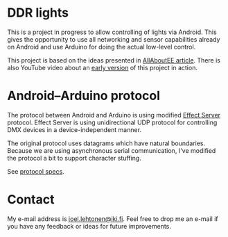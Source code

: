 # DDR lights

This is a project in progress to allow controlling of lights via
Android. This gives the opportunity to use all networking and sensor
capabilities already on Android and use Arduino for doing the actual
low-level control.

This project is based on the ideas presented in
[AllAboutEE article]. There is also YouTube video about an
[early version] of this project in action.

[AllAboutEE article]: http://allaboutee.com/2011/12/31/arduino-adk-board-blink-an-led-with-your-phone-code-and-explanation/ "Arduino ADK Board: Blink an LED With Your Phone, Minimum Code Required"

[Early version]: http://www.youtube.com/watch?v=s6tci4drXqQ "Android controls Arduino @ YouTube"

# Android–Arduino protocol

The protocol between Android and Arduino is using modified [Effect
Server] protocol. Effect Server is using unidirectional UDP protocol
for controlling DMX devices in a device-independent manner. 

The original protocol uses datagrams which have natural
boundaries. Because we are using asynchronous serial communication,
I've modified the protocol a bit to support character stuffing.

See [protocol specs].

[Effect Server]: http://effectserver.org/ "Effect Server"

[protocol specs]: protocol.md "Protocol specification (protocol.md)"

# Contact

My e-mail address is joel.lehtonen@iki.fi. Feel free to drop me an
e-mail if you have any feedback or ideas for future improvements.
